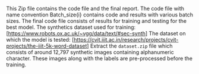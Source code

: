 This Zip file contains the code file and the final report. The code file with name convention Batch_size{i} contains code and results with various batch sizes. The final code file consists of results for training and testing for the best model.
The synthetics dataset used for training: [https://www.robots.ox.ac.uk/~vgg/data/text/#sec-synth]
The dataset on which the model is tested: [https://cvit.iiit.ac.in/research/projects/cvit-projects/the-iiit-5k-word-dataset]
Extract the ```dataset.zip``` file which consists of around 12,797 synthetic images containing alphanumeric character. These images along with the labels are pre-processed before the training.
